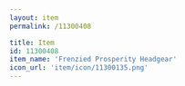 ```yaml
---
layout: item
permalink: /11300408

title: Item
id: 11300408
item_name: 'Frenzied Prosperity Headgear'
icon_url: 'item/icon/11300135.png'
---
```

